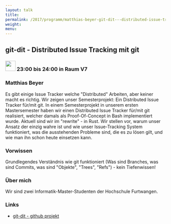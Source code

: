 ```yaml
---
layout: talk
title:
permalink: /2017/programm/matthias-beyer-git-dit---distributed-issue-tracking-mit-git/
weight:
menu:
---
```

## git-dit - Distributed Issue Tracking mit git

### <img height = "32" src="../../../images/talk.svg"> 23:00 bis 24:00 in Raum V7

### Matthias Beyer

Es gibt einige Issue Tracker welche "Distributed" Arbeiten, aber keiner macht es richtig. Wir zeigen unser Semesterprojekt: Ein Distributed Issue Tracker für/mit git.  In einem Semesterprojekt in unserem ersten Mastersemester haben wir einen Distributed Issue Tracker für/mit git realisiert, welcher damals als Proof-Of-Concept in Bash implementiert wurde. Aktuell sind wir im "rewrite" - in Rust. Wir stellen vor, warum unser Ansatz der einzig wahre ist und wie unser Issue-Tracking System funktioniert, was die ausstehenden Probleme sind, die es zu lösen gilt, und wie man ihn schon heute einsetzen kann.

### Vorwissen

Grundlegendes Verständnis wie git funktioniert (Was sind Branches, was sind Commits, was sind "Objekte", "Trees", "Refs") - kein Tiefenwissen!

### Über mich

Wir sind zwei Informatik-Master-Studenten der Hochschule Furtwangen.

### Links

- <a href="https://github.com/neithernut/git-dit/" target="_blank">git-dit - github projekt</a>